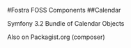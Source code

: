 #Fostra FOSS Components
##Calendar

Symfony 3.2 Bundle of Calendar Objects

Also on Packagist.org (composer)